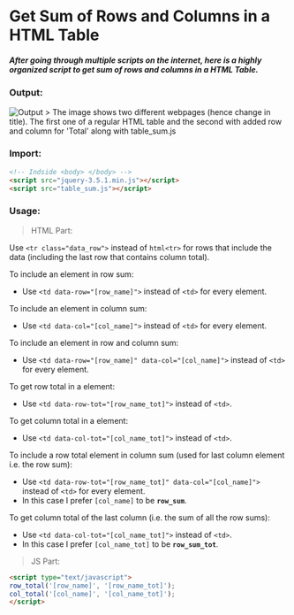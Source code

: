 # Get Sum of Rows and Columns in a HTML Table

##### After going through multiple scripts on the internet, here is a highly organized script to get sum of rows and columns in a HTML Table.

### Output:
<img src="https://github.com/KodingWithKunal/web-dev/blob/master/JQuery_Table_Sum/Result.gif?v=3&s=200" title="" alt="Output">
> The image shows two different webpages (hence change in title). The first one of a regular HTML table and the second with added row and column for 'Total' along with table_sum.js

### Import:
```html
<!-- Indside <body> </body> -->
<script src="jquery-3.5.1.min.js"></script>
<script src="table_sum.js"></script>
```

### Usage:

> HTML Part:

Use `<tr class="data_row">` instead of `html<tr>` for rows that include the data (including the last row that contains column total).

To include an element in row sum:
- Use `<td data-row="[row_name]">` instead of `<td>` for every element.

To include an element in column sum: 
- Use `<td data-col="[col_name]">` instead of `<td>` for every element.

To include an element in row and column sum:
- Use `<td data-row="[row_name]" data-col="[col_name]">` instead of `<td>` for every element.

To get row total in a element:
- Use `<td data-row-tot="[row_name_tot]">` instead of `<td>`.

To get column total in a element:
- Use `<td data-col-tot="[col_name_tot]">` instead of `<td>`.

To include a row total element in column sum (used for last column element i.e. the row sum):
- Use `<td data-row-tot="[row_name_tot]" data-col="[col_name]">` instead of `<td>` for every element.
- In this case I prefer `[col_name]` to be **`row_sum`**.

To get column total of the last column (i.e. the sum of all the row sums):
- Use `<td data-col-tot="[col_name_tot]">` instead of `<td>`.
- In this case I prefer `[col_name_tot]` to be **`row_sum_tot`**.


> JS Part:
```html
<script type="text/javascript">
row_total('[row_name]', '[row_name_tot]');
col_total('[col_name]', '[col_name_tot]');
</script>
```
	
	
	
